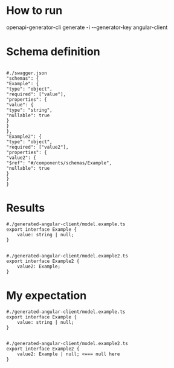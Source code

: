 # How to run

openapi-generator-cli generate -i --generator-key angular-client

# Schema definition

```

#./swagger.json
"schemas": {
"Example": {
"type": "object",
"required": ["value"],
"properties": {
"value": {
"type": "string",
"nullable": true
}
}
},
"Example2": {
"type": "object",
"required": ["value2"],
"properties": {
"value2": {
"$ref": "#/components/schemas/Example",
"nullable": true
}
}
}
```

# Results

```
#./generated-angular-client/model.example.ts
export interface Example {
    value: string | null;
}


#./generated-angular-client/model.example2.ts
export interface Example2 {
    value2: Example;
}

```

# My expectation

```
#./generated-angular-client/model.example.ts
export interface Example {
    value: string | null;
}


#./generated-angular-client/model.example2.ts
export interface Example2 {
    value2: Example | null; <=== null here
}

```
